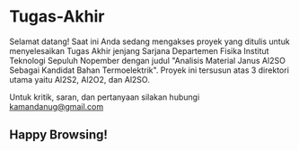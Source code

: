 # Tugas-Akhir

Selamat datang! Saat ini Anda sedang mengakses proyek yang ditulis untuk menyelesaikan Tugas Akhir jenjang Sarjana Departemen Fisika Institut Teknologi Sepuluh Nopember dengan judul "Analisis Material Janus Al2SO Sebagai Kandidat Bahan Termoelektrik". Proyek ini tersusun atas 3 direktori utama yaitu Al2S2, Al2O2, dan Al2SO. 

Untuk kritik, saran, dan pertanyaan silakan hubungi kamandanug@gmail.com

## Happy Browsing!
